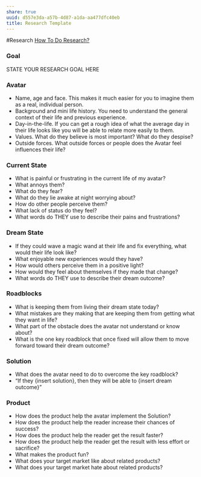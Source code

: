 ```yaml
---
share: true
uuid: d557e3da-a57b-4d87-a1da-aa477dfc40eb
title: Research Template
---
```

#Research [How To Do Research?](/de8df389-b5c2-41b9-baad-63582d46c832)
### Goal

STATE YOUR RESEARCH GOAL HERE

### Avatar

* Name, age and face. This makes it much easier for you to imagine them as a real, individual person.  
* Background and mini life history. You need to understand the general context of their life and previous experience. 
* Day-in-the-life. If you can get a rough idea of what the average day in their life looks like you will be able to relate more easily to them.
* Values. What do they believe is most important? What do they despise?
* Outside forces. What outside forces or people does the Avatar feel influences their life?

### Current State

* What is painful or frustrating in the current life of my avatar?
* What annoys them?
* What do they fear?
* What do they lie awake at night worrying about?
* How do other people perceive them?
* What lack of status do they feel?
* What words do THEY use to describe their pains and frustrations?

### Dream State

* If they could wave a magic wand at their life and fix everything, what would their life look like?
* What enjoyable new experiences would they have?
* How would others perceive them in a positive light?
* How would they feel about themselves if they made that change? 
* What words do THEY use to describe their dream outcome?

### Roadblocks

* What is keeping them from living their dream state today?
* What mistakes are they making that are keeping them from getting what they want in life?
* What part of the obstacle does the avatar not understand or know about?
* What is the one key roadblock that once fixed will allow them to move forward toward their dream outcome?

### Solution

* What does the avatar need to do to overcome the key roadblock?
* “If they {insert solution}, then they will be able to {insert dream outcome}”


### Product

* How does the product help the avatar implement the Solution?
* How does the product help the reader increase their chances of success?
* How does the product help the reader get the result faster?
* How does the product help the reader get the result with less effort or sacrifice?
* What makes the product fun?
* What does your target market like about related products?
* What does your target market hate about related products?